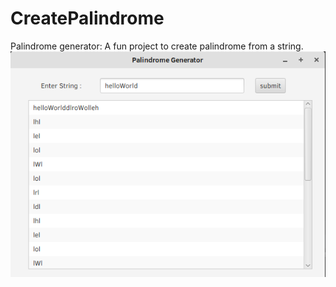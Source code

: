 # CreatePalindrome

Palindrome generator: A fun project to create palindrome from a string.
![](src/sample/PalindromeGenerator.png)
